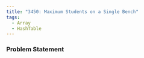 ```yaml
---
title: "3450: Maximum Students on a Single Bench"
tags:
  - Array
  - HashTable
---
```

### Problem Statement

